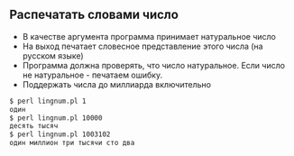 ## Распечатать словами число

* В качестве аргумента программа принимает натуральное число
* На выход печатает словесное представление этого числа (на русском языке)
* Программа должна проверять, что число натуральное. Если число не натуральное - печатаем ошибку.
* Поддержать числа до миллиарда включительно

```sh
$ perl lingnum.pl 1
один
$ perl lingnum.pl 10000
десять тысяч
$ perl lingnum.pl 1003102
один миллион три тысячи сто два
```
